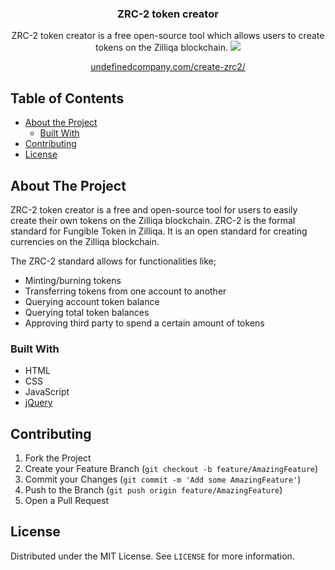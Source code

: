 <p align="center">
  <h3 align="center">ZRC-2 token creator</h3>

  <p align="center">
    ZRC-2 token creator is a free open-source tool which allows users to create tokens on the Zilliqa blockchain.
  <img src="https://s6.gifyu.com/images/ezgif-2-7b11f0813a18.gif">
  </p>
  <p align="center"><a href="https://undefinedcompany.com/create-zrc2/">undefinedcompany.com/create-zrc2/</a></p>
</p>



<!-- TABLE OF CONTENTS -->
## Table of Contents

* [About the Project](#about-the-project)
  * [Built With](#built-with)
* [Contributing](#contributing)
* [License](#license)



<!-- ABOUT THE PROJECT -->
## About The Project

ZRC-2 token creator is a free and open-source tool for users to easily create their own tokens on the Zilliqa blockchain. ZRC-2 is the formal standard for Fungible Token in Zilliqa. It is an open standard for creating currencies on the Zilliqa blockchain.

The ZRC-2 standard allows for functionalities like;

* Minting/burning tokens
* Transferring tokens from one account to another
* Querying account token balance
* Querying total token balances
* Approving third party to spend a certain amount of tokens

### Built With
* HTML
* CSS
* JavaScript
* [jQuery](https://jquery.com/)

<!-- CONTRIBUTING -->
## Contributing

1. Fork the Project
2. Create your Feature Branch (`git checkout -b feature/AmazingFeature`)
3. Commit your Changes (`git commit -m 'Add some AmazingFeature'`)
4. Push to the Branch (`git push origin feature/AmazingFeature`)
5. Open a Pull Request

<!-- LICENSE -->
## License

Distributed under the MIT License. See `LICENSE` for more information.

